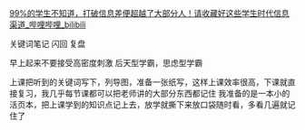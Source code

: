 [99%的学生不知道，打破信息差便超越了大部分人！请收藏好这些学生时代信息渠道_哔哩哔哩_bilibili](https://www.bilibili.com/video/BV1UU4y1q7NC?spm_id_from=333.1007.tianma.1-2-2.click&vd_source=14dd36e0ffe11b8a93626170e816f2d7)

关键词笔记   闪回    复盘

早上起来不要接受高密度刺激   后天型学霸，思虑型学霸

上课把听到的关键词写下，列导图，准备一张纸写，这样上课效率很高，下课就直接复习，我几乎每节课都可以把老师讲的大部分东西都记住   我准备的是一本小的活页本，把上课学到的知识点记上去，放学就撕下来放口袋随时看，多看几遍就记住了
